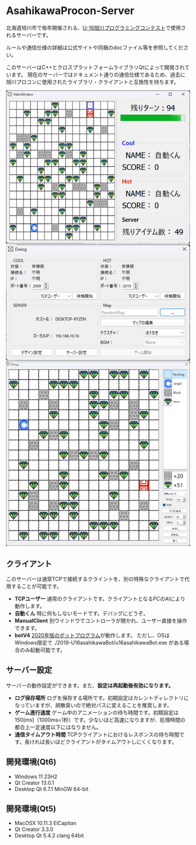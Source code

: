 
# AsahikawaProcon-Server

北海道旭川市で毎年開催される、[U-16旭川プログラミングコンテスト](http://www.procon-asahikawa.org/)で使用されるサーバーです。

ルールや通信仕様の詳細は公式サイトや同梱のdocファイル等を参照してください。

このサーバーはC++とクロスプラットフォームライブラリQtによって開発されています。
現在のサーバーではドキュメント通りの通信仕様であるため、過去に旭川プロコンに使用されたライブラリ・クライアントと互換性を持ちます。

<div align="center">
  <img src="doc/Screenshot3.png" width=800>
  <img src="doc/Screenshot1.png" width=600>
  <img src="doc/Screenshot2.png" width=600>
</div>

## クライアント
このサーバーは通常TCPで接続するクライントを、別の特殊なクライアントで代用することが可能です。

* **TCPユーザー** 通常のクライアントです。クライアントとなるPCのAIにより動作します。
* **自動くん** 特に何もしないモードです。デバッグにどうぞ。
* **ManualClient** 別ウインドウでコントローラが開かれ、ユーザー直接を操作できます。
* **botV4** [2020年版のボットプログラム](https://www.procon-asahikawa.org/files/U16asahikawaBot.zip)が動作します。
  ただし、OSはWindows限定で ./2019-U16asahikawaBot/u16asahikawaBot.exe がある場合のみ起動可能です。

## サーバー設定
サーバーの動作設定ができます。また、**設定は再起動後有効になります。**

* **ログ保存場所** ログを保存する場所です。初期設定はカレントディレクトリになっていますが、胡散臭いので絶対パスに変えることを推奨します。
* **ゲーム進行速度** ゲーム中のアニメーションの待ち時間です。初期設定は150[ms]（1000ms=1秒）です。少ないほど高速になりますが、処理時間の都合上一定速度以下にはなりません。
* **通信タイムアウト時間** TCPクライアントにおけるレスポンスの待ち時間です。長ければ長いほどクライアントがタイムアウトしにくくなります。

## 開発環境(Qt6)
- Windows 11 23H2
- Qt Creator 13.0.1
- Desktop Qt 6.7.1 MinGW 64-bit

## 開発環境(Qt5)
- MacOSX 10.11.3 ElCapitan
- Qt Creator 3.3.0
- Desktop Qt 5.4.2 clang 64bit

